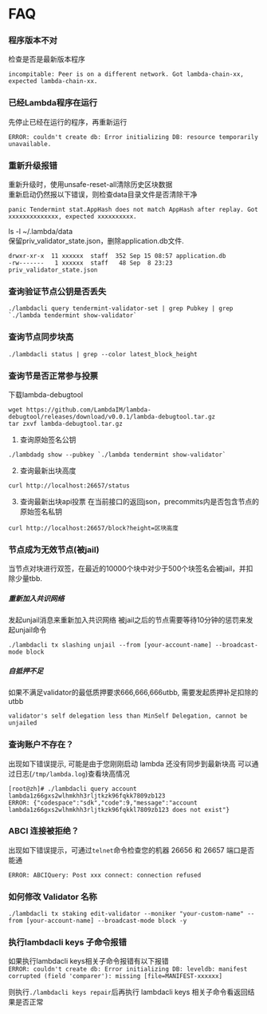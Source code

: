 # FAQ

### 程序版本不对
检查是否是最新版本程序
```
incompitable: Peer is on a different network. Got lambda-chain-xx, expected lambda-chain-xx.
```

### 已经Lambda程序在运行
先停止已经在运行的程序，再重新运行
```
ERROR: couldn't create db: Error initializing DB: resource temporarily unavailable.
```

### 重新升级报错
重新升级时，使用unsafe-reset-all清除历史区块数据  
重新启动仍然报以下错误，则检查data目录文件是否清除干净 
```
panic Tendermint stat.AppHash does not match AppHash after replay. Got xxxxxxxxxxxxxx, expected xxxxxxxxxx.
```

ls -l  ~/.lambda/data  
保留priv_validator_state.json，删除application.db文件.
```
drwxr-xr-x  11 xxxxxx  staff  352 Sep 15 08:57 application.db
-rw-------   1 xxxxxx  staff   48 Sep  8 23:23 priv_validator_state.json
```

### 查询验证节点公钥是否丢失

```
./lambdacli query tendermint-validator-set | grep Pubkey | grep `./lambda tendermint show-validator`
```

### 查询节点同步块高
```
./lambdacli status | grep --color latest_block_height
```

### 查询节是否正常参与投票
下载lambda-debugtool
```
wget https://github.com/LambdaIM/lambda-debugtool/releases/download/v0.0.1/lambda-debugtool.tar.gz
tar zxvf lambda-debugtool.tar.gz
```
1. 查询原始签名公钥
```
./lambdadg show --pubkey `./lambda tendermint show-validator`

```
2. 查询最新出块高度
```
curl http://localhost:26657/status
```
3. 查询最新出块api投票
在当前接口的返回json，precommits内是否包含节点的原始签名私钥
```
curl http://localhost:26657/block?height=区块高度
```

### 节点成为无效节点(被jail)
当节点对块进行双签，在最近的10000个块中对少于500个块签名会被jail，并扣除少量tbb.

##### 重新加入共识网络
发起unjail消息来重新加入共识网络 被jail之后的节点需要等待10分钟的惩罚来发起unjail命令  
```
./lambdacli tx slashing unjail --from [your-account-name] --broadcast-mode block
```

##### 自抵押不足
如果不满足validator的最低质押要求666,666,666utbb, 需要发起质押补足扣除的utbb  
```
validator's self delegation less than MinSelf Delegation, cannot be unjailed
```

### 查询账户不存在？

出现如下错误提示, 可能是由于您刚刚启动 lambda 还没有同步到最新块高
可以通过日志(`/tmp/lambda.log`)查看块高情况
```
[root@zh]# ./lambdacli query account lambda1z66gxs2wlhmkhh3rljtkzk96fqkk7809zb123
ERROR: {"codespace":"sdk","code":9,"message":"account lambda1z66gxs2wlhmkhh3rljtkzk96fqkkl7809zb123 does not exist"}
```

### ABCI 连接被拒绝？
出现如下错误提示，可通过`telnet`命令检查您的机器 26656 和 26657 端口是否能通
```
ERROR: ABCIQuery: Post xxx connect: connection refused
```

### 如何修改 Validator 名称
```
./lambdacli tx staking edit-validator --moniker "your-custom-name" --from [your-account-name] --broadcast-mode block -y
```

### 执行lambdacli keys 子命令报错
如果执行lambdacli keys相关子命令报错有以下报错  
`ERROR: couldn't create db: Error initializing DB: leveldb: manifest corrupted (field 'comparer'): missing [file=MANIFEST-xxxxxx]`

则执行`./lambdacli keys repair`后再执行 lambdacli keys 相关子命令看返回结果是否正常

